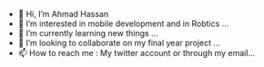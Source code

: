 - 👋 Hi, I’m Ahmad Hassan
- 👀 I’m interested in mobile development and in Robtics ...
- 🌱 I’m currently learning new things  ...
- 💞️ I’m looking to collaborate on my final year project ...
- 📫 How to reach me : My twitter account or through my email...

<!---
Ahmad-Hassan-St/Ahmad-Hassan-St is a ✨ special ✨ repository because its `README.md` (this file) appears on your GitHub profile.
You can click the Preview link to take a look at your changes.
--->
